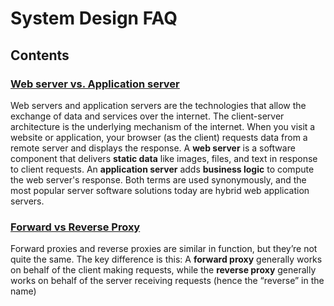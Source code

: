 # System Design FAQ

## Contents


### [Web server vs. Application server](https://aws.amazon.com/compare/the-difference-between-web-server-and-application-server)
Web servers and application servers are the technologies that allow the exchange of data and services over the internet. The client-server architecture is the underlying mechanism of the internet. When you visit a website or application, your browser (as the client) requests data from a remote server and displays the response. A **web server** is a software component that delivers **static data** like images, files, and text in response to client requests. An **application server** adds **business logic** to compute the web server's response. Both terms are used synonymously, and the most popular server software solutions today are hybrid web application servers.

### [Forward vs Reverse Proxy](https://blog.hubspot.com/website/reverse-proxy)

Forward proxies and reverse proxies are similar in function, but they’re not quite the same. The key difference is this: A **forward proxy** generally works on behalf of the client making requests, while the **reverse proxy** generally works on behalf of the server receiving requests (hence the “reverse” in the name)
